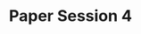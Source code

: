 ---
slug: paper-session-4
type: event
event_type: Paper Session
title: Paper Session 4
venue: VOGELFREI
status: ready
date_time: Thursday, April 19th, 10:00
chair: $borgeat-patrick
photo_gallery: https://www.flickr.com/photos/creativecodingutrecht/albums/72177720307771820
stream_recording_url: https://www.youtube.com/watch?v=_Z71KQtWpMk&t=37s
schedule:
    -   time: t10:00
        item: $asymmetric-performance-in-virtual-reality-and-code
    -   time: t10:20
        item: $lambdaw-towards-a-generative-audio-workstation
    -   time: t10:40
        item: $useq-a-modular-sequencer-for-eurorack-with-a-livecodable
    -   time: t11:00
        item: Questions & Discussion
---